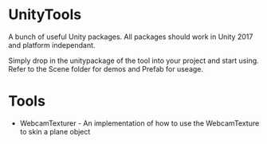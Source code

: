 # UnityTools

A bunch of useful Unity packages. All packages should work in Unity 2017 and platform independant.

Simply drop in the unitypackage of the tool into your project and start using. Refer to the Scene folder for demos and Prefab for useage.

# Tools

* WebcamTexturer - An implementation of how to use the WebcamTexture to skin a plane object
